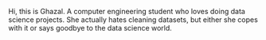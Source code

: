 Hi, this is Ghazal. A computer engineering student who loves doing data science projects. She actually hates cleaning datasets, but either she copes with it or says goodbye to the data science world.


